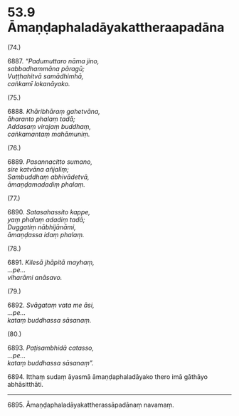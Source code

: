 

# 53.9 Āmaṇḍaphaladāyakattheraapadāna



(74.)

6887\. _“Padumuttaro nāma jino,_  
_sabbadhammāna pāragū;_  
_Vuṭṭhahitvā samādhimhā,_  
_caṅkamī lokanāyako._  


(75.)

6888\. _Khāribhāraṃ gahetvāna,_  
_āharanto phalaṃ tadā;_  
_Addasaṃ virajaṃ buddhaṃ,_  
_caṅkamantaṃ mahāmuniṃ._  


(76.)

6889\. _Pasannacitto sumano,_  
_sire katvāna añjaliṃ;_  
_Sambuddhaṃ abhivādetvā,_  
_āmaṇḍamadadiṃ phalaṃ._  


(77.)

6890\. _Satasahassito kappe,_  
_yaṃ phalaṃ adadiṃ tadā;_  
_Duggatiṃ nābhijānāmi,_  
_āmaṇḍassa idaṃ phalaṃ._  


(78.)

6891\. _Kilesā jhāpitā mayhaṃ,_  
_…pe…_  
_viharāmi anāsavo._  


(79.)

6892\. _Svāgataṃ vata me āsi,_  
_…pe…_  
_kataṃ buddhassa sāsanaṃ._  


(80.)

6893\. _Paṭisambhidā catasso,_  
_…pe…_  
_kataṃ buddhassa sāsanaṃ”._  


6894\. Itthaṃ sudaṃ āyasmā āmaṇḍaphaladāyako thero imā gāthāyo abhāsitthāti.

---

6895\. Āmaṇḍaphaladāyakattherassāpadānaṃ navamaṃ.





